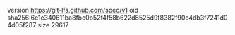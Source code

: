 version https://git-lfs.github.com/spec/v1
oid sha256:6e1e340611ba8fbc0b52f4f58b622d8525d9f8382f90c4db3f7241d04d05f287
size 29617
